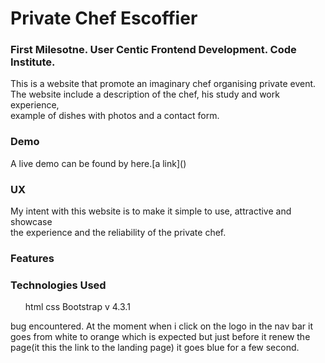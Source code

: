 <h1> Private Chef Escoffier</h1>

<h3> First Milesotne. User Centic Frontend Development. Code Institute.</h3>
 This is a website that promote an imaginary chef organising private event.<br>
The website include a description of the chef, his study and work experience,<br>
example of dishes with photos and a contact form.

<h3> Demo </h3>
A live demo can be found by here.[a link]()

<h3>UX</h3>
My intent with this website is to make it simple to use, attractive and showcase<br>
the experience and the reliability of the private chef.

<h3> Features<h3>



<h3>Technologies Used</h3>
<ul>
html
css
Bootstrap v 4.3.1
</ul>

bug encountered. At the moment when i click on the logo in the nav bar it goes from white to orange which is expected but just before it
renew the page(it this the link to the landing page) it goes blue for a few second.